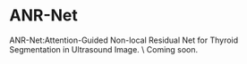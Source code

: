 # ANR-Net
ANR-Net:Attention-Guided Non-local Residual Net for Thyroid Segmentation in Ultrasound Image. \\
Coming soon.
